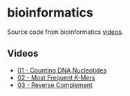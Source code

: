# bioinformatics

Source code from bioinformatics [videos](https://www.youtube.com/playlist?list=PLfDc1KiIYzO1GGha38lDeYmYWH6r-pzRN).

## Videos

* [01 - Counting DNA Nucleotides](https://www.youtube.com/watch?v=IiQHvvbRKs4)
* [02 - Most Frequent K-Mers](https://www.youtube.com/watch?v=e0axouzfyug)
* [03 - Reverse Complement](https://www.youtube.com/watch?v=MJZvc31tqJo)

